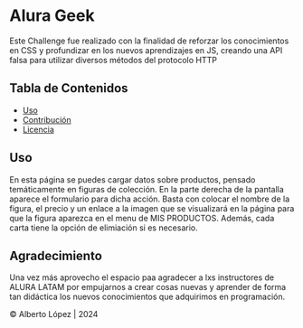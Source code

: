 # Alura Geek

Este Challenge fue realizado con la finalidad de reforzar los conocimientos en CSS y profundizar en los nuevos aprendizajes en JS, creando una API falsa para utilizar diversos métodos del protocolo HTTP

## Tabla de Contenidos

- [Uso](#uso)
- [Contribución](#contribución)
- [Licencia](#licencia)

## Uso

En esta página se puedes cargar datos sobre productos, pensado temáticamente en figuras de colección. En la parte derecha de la pantalla aparece el formulario para dicha acción. Basta con colocar el nombre de la figura, el precio y un enlace a la imagen que se visualizará en la página para que la figura aparezca en el menu de MIS PRODUCTOS. 
Además, cada carta tiene la opción de elimiación si es necesario.

## Agradecimiento

Una vez más aprovecho el espacio paa agradecer a lxs instructores de ALURA LATAM por empujarnos a crear cosas nuevas y aprender de forma tan didáctica los nuevos conocimientos que adquirimos en programación.


© Alberto López | 2024
